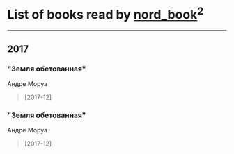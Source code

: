 # List of books read by [nord_book](http://vk.com/id325862222)<sup>2</sup>
---

## 2017

### "Земля обетованная"
Андре Моруа
> [2017-12] 


### "Земля обетованная"
Андре Моруа
> [2017-12] 



